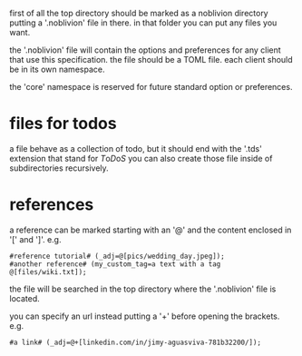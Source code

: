 first of all the top directory should be marked as a noblivion directory putting a '.noblivion' file in there. in that folder you can put any files you want.

the '.noblivion' file will contain the options and preferences for any client that use this specification. the file should be a TOML file. each client should be in its own namespace.

the 'core' namespace is reserved for future standard option or preferences.

# files for todos

a file behave as a collection of todo, but it should end with the '.tds' extension that stand for *T*o*D*o*S* you can also create those file inside of subdirectories recursively.

# references

a reference can be marked starting with an '@' and the content enclosed in '[' and ']'. e.g.

```
#reference tutorial# (_adj=@[pics/wedding_day.jpeg]);
#another reference# (my_custom_tag=a text with a tag @[files/wiki.txt]);
```

the file will be searched in the top directory where the '.noblivion' file is located.

you can specify an url instead putting a '+' before opening the brackets. e.g.

```
#a link# (_adj=@+[linkedin.com/in/jimy-aguasviva-781b32200/]);
```
